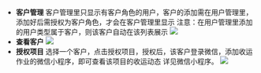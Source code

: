 * **客户管理**
客户管理里只显示有客户角色的用户，客户的添加需在用户管理里，添加好后需授权为客户角色，才会在客户管理里显示
注意：在用户管理里添加的用户类型属于客户，则该客户自动在该列表展示
![](images/screenshot_1578295480638.png)
* **查看客户**
![](images/5_1527478565958.png)
* **授权项目**
选择一个客户，点击授权项目，授权后，该客户登录微信，添加收运作业的微信小程序，即可查看该项目的收运动态
详见微信小程序。
![](images/6.png)
